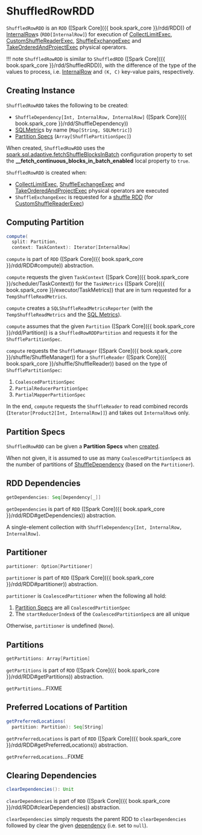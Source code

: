 # ShuffledRowRDD

`ShuffledRowRDD` is an `RDD` ([Spark Core]({{ book.spark_core }}/rdd/RDD)) of [InternalRow](InternalRow.md)s (`RDD[InternalRow]`) for execution of [CollectLimitExec](physical-operators/CollectLimitExec.md), [CustomShuffleReaderExec](physical-operators/CustomShuffleReaderExec.md), [ShuffleExchangeExec](physical-operators/ShuffleExchangeExec.md) and [TakeOrderedAndProjectExec](physical-operators/TakeOrderedAndProjectExec.md) physical operators.

!!! note
    `ShuffledRowRDD` is similar to `ShuffledRDD` ([Spark Core]({{ book.spark_core }}/rdd/ShuffledRDD)), with the difference of the type of the values to process, i.e. [InternalRow](InternalRow.md) and `(K, C)` key-value pairs, respectively.

## Creating Instance

`ShuffledRowRDD` takes the following to be created:

* <span id="dependency"> `ShuffleDependency[Int, InternalRow, InternalRow]` ([Spark Core]({{ book.spark_core }}/rdd/ShuffleDependency))
* <span id="metrics"> [SQLMetric](physical-operators/SQLMetric.md)s by name (`Map[String, SQLMetric]`)
* [Partition Specs](#partitionSpecs) (`Array[ShufflePartitionSpec]`)

When created, `ShuffledRowRDD` uses the [spark.sql.adaptive.fetchShuffleBlocksInBatch](configuration-properties.md#spark.sql.adaptive.fetchShuffleBlocksInBatch) configuration property to set the **__fetch_continuous_blocks_in_batch_enabled** local property to `true`.

`ShuffledRowRDD` is created when:

* [CollectLimitExec](physical-operators/CollectLimitExec.md), [ShuffleExchangeExec](physical-operators/ShuffleExchangeExec.md) and [TakeOrderedAndProjectExec](physical-operators/TakeOrderedAndProjectExec.md) physical operators are executed
* `ShuffleExchangeExec` is requested for a [shuffle RDD](physical-operators/ShuffleExchangeExec.md#getShuffleRDD) (for [CustomShuffleReaderExec](physical-operators/CustomShuffleReaderExec.md))

## <span id="compute"> Computing Partition

```scala
compute(
  split: Partition,
  context: TaskContext): Iterator[InternalRow]
```

`compute` is part of `RDD` ([Spark Core]({{ book.spark_core }}/rdd/RDD#compute)) abstraction.

`compute` requests the given `TaskContext` ([Spark Core]({{ book.spark_core }}/scheduler/TaskContext)) for the `TaskMetrics` ([Spark Core]({{ book.spark_core }}/executor/TaskMetrics)) that are in turn requested for a `TempShuffleReadMetrics`.

`compute` creates a `SQLShuffleReadMetricsReporter` (with the `TempShuffleReadMetrics` and the [SQL Metrics](#metrics)).

`compute` assumes that the given `Partition` ([Spark Core]({{ book.spark_core }}/rdd/Partition)) is a `ShuffledRowRDDPartition` and requests it for the `ShufflePartitionSpec`.

`compute` requests the `ShuffleManager` ([Spark Core]({{ book.spark_core }}/shuffle/ShuffleManager)) for a `ShuffleReader` ([Spark Core]({{ book.spark_core }}/shuffle/ShuffleReader)) based on the type of `ShufflePartitionSpec`:

1. `CoalescedPartitionSpec`
1. `PartialReducerPartitionSpec`
1. `PartialMapperPartitionSpec`

In the end, `compute` requests the `ShuffleReader` to read combined records (`Iterator[Product2[Int, InternalRow]]`) and takes out `InternalRow`s only.

## <span id="partitionSpecs"> Partition Specs

`ShuffledRowRDD` can be given a **Partition Specs** when [created](#creating-instance).

When not given, it is assumed to use as many `CoalescedPartitionSpec`s as the number of partitions of [ShuffleDependency](#dependency) (based on the `Partitioner`).

## <span id="getDependencies"> RDD Dependencies

```scala
getDependencies: Seq[Dependency[_]]
```

`getDependencies` is part of `RDD` ([Spark Core]({{ book.spark_core }}/rdd/RDD#getDependencies)) abstraction.

A single-element collection with `ShuffleDependency[Int, InternalRow, InternalRow]`.

## <span id="partitioner"> Partitioner

```scala
partitioner: Option[Partitioner]
```

`partitioner` is part of `RDD` ([Spark Core]({{ book.spark_core }}/rdd/RDD#partitioner)) abstraction.

`partitioner` is `CoalescedPartitioner` when the following all hold:

1. [Partition Specs](#partitionSpecs) are all `CoalescedPartitionSpec`
1. The `startReducerIndex`s of the `CoalescedPartitionSpec`s are all unique

Otherwise, `partitioner` is undefined (`None`).

## <span id="getPartitions"> Partitions

```scala
getPartitions: Array[Partition]
```

`getPartitions` is part of `RDD` ([Spark Core]({{ book.spark_core }}/rdd/RDD#getPartitions)) abstraction.

`getPartitions`...FIXME

## <span id="getPreferredLocations"> Preferred Locations of Partition

```scala
getPreferredLocations(
  partition: Partition): Seq[String]
```

`getPreferredLocations` is part of `RDD` ([Spark Core]({{ book.spark_core }}/rdd/RDD#getPreferredLocations)) abstraction.

`getPreferredLocations`...FIXME

## <span id="clearDependencies"> Clearing Dependencies

```scala
clearDependencies(): Unit
```

`clearDependencies` is part of `RDD` ([Spark Core]({{ book.spark_core }}/rdd/RDD#clearDependencies)) abstraction.

`clearDependencies` simply requests the parent RDD to `clearDependencies` followed by clear the given [dependency](#dependency) (i.e. set to `null`).
